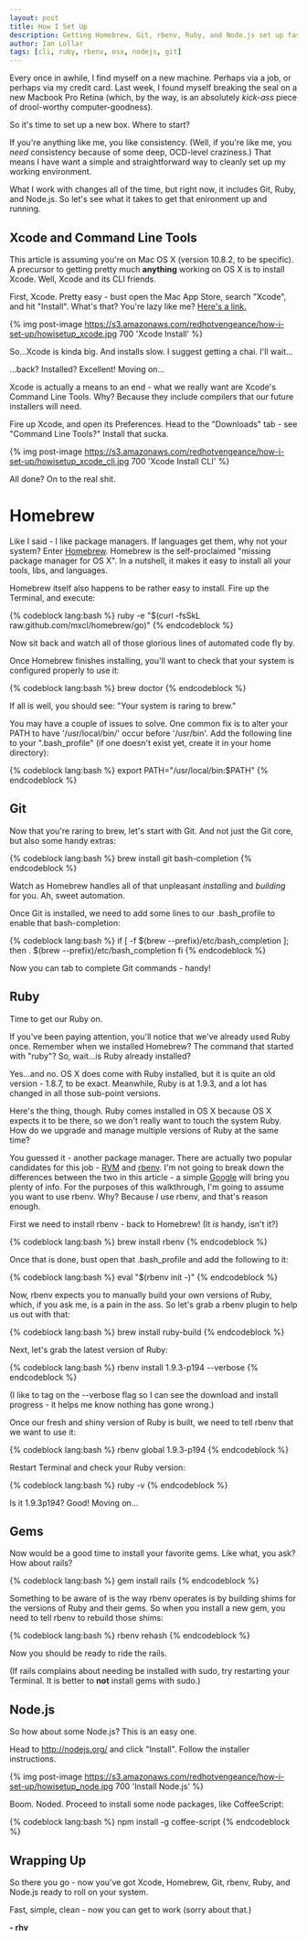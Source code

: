 ```yaml
---
layout: post
title: How I Set Up
description: Getting Homebrew, Git, rbenv, Ruby, and Node.js set up fast.
author: Ian Lollar
tags: [cli, ruby, rbenv, osx, nodejs, git]
---
```


Every once in awhile, I find myself on a new machine. Perhaps via a job, or perhaps via my credit card. Last week, I found myself breaking the seal on a new Macbook Pro Retina (which, by the way, is an absolutely *kick-ass* piece of drool-worthy computer-goodness).

So it's time to set up a new box. Where to start?

If you're anything like me, you like consistency. (Well, if you're like me, you *need* consistency because of some deep, OCD-level craziness.) That means I have want a simple and straightforward way to cleanly set up my working environment.

What I work with changes all of the time, but right now, it includes Git, Ruby, and Node.js. So let's see what it takes to get that enironment up and running.

<!--more-->

## Xcode and Command Line Tools

This article is assuming you're on Mac OS X (version 10.8.2, to be specific). A precursor to getting pretty much **anything** working on OS X is to install Xcode. Well, Xcode and its CLI friends.

First, Xcode. Pretty easy - bust open the Mac App Store, search "Xcode", and hit "Install". What's that? You're lazy like me? [Here's a link.](https://itunes.apple.com/us/app/xcode/id497799835)

{% img post-image https://s3.amazonaws.com/redhotvengeance/how-i-set-up/howisetup_xcode.jpg 700 'Xcode Install' %}

So...Xcode is kinda big. And installs slow. I suggest getting a chai. I'll wait...

...back? Installed? Excellent! Moving on...

Xcode is actually a means to an end - what we really want are Xcode's Command Line Tools. Why? Because they include compilers that our future installers will need.

Fire up Xcode, and open its Preferences. Head to the "Downloads" tab - see "Command Line Tools?" Install that sucka.

{% img post-image https://s3.amazonaws.com/redhotvengeance/how-i-set-up/howisetup_xcode_cli.jpg 700 'Xcode Install CLI' %}

All done? On to the real shit.

# Homebrew

Like I said - I like package managers. If languages get them, why not your system? Enter [Homebrew](http://mxcl.github.com/homebrew/). Homebrew is the self-proclaimed "missing package manager for OS X". In a nutshell, it makes it easy to install all your tools, libs, and languages.

Homebrew itself also happens to be rather easy to install. Fire up the Terminal, and execute:

{% codeblock lang:bash %}
ruby -e "$(curl -fsSkL raw.github.com/mxcl/homebrew/go)"
{% endcodeblock %}

Now sit back and watch all of those glorious lines of automated code fly by.

Once Homebrew finishes installing, you'll want to check that your system is configured properly to use it:

{% codeblock lang:bash %}
brew doctor
{% endcodeblock %}

If all is well, you should see: "Your system is raring to brew."

You may have a couple of issues to solve. One common fix is to alter your PATH to have '/usr/local/bin/' occur before '/usr/bin'. Add the following line to your ".bash_profile" (if one doesn't exist yet, create it in your home directory):

{% codeblock lang:bash %}
export PATH="/usr/local/bin:$PATH"
{% endcodeblock %}

## Git

Now that you're raring to brew, let's start with Git. And not just the Git core, but also some handy extras:

{% codeblock lang:bash %}
brew install git bash-completion
{% endcodeblock %}

Watch as Homebrew handles all of that unpleasant *installing* and *building* for you. Ah, sweet automation.

Once Git is installed, we need to add some lines to our .bash_profile to enable that bash-completion:

{% codeblock lang:bash %}
if [ -f $(brew --prefix)/etc/bash_completion ]; then
  . $(brew --prefix)/etc/bash_completion
fi
{% endcodeblock %}

Now you can tab to complete Git commands - handy!

## Ruby

Time to get our Ruby on.

If you've been paying attention, you'll notice that we've already used Ruby once. Remember when we installed Homebrew? The command that started with "ruby"? So, wait...is Ruby already installed?

Yes...and no. OS X does come with Ruby installed, but it is quite an old version - 1.8.7, to be exact. Meanwhile, Ruby is at 1.9.3, and a lot has changed in all those sub-point versions.

Here's the thing, though. Ruby comes installed in OS X because OS X expects it to be there, so we don't really want to touch the system Ruby. How do we upgrade and manage multiple versions of Ruby at the same time?

You guessed it - another package manager. There are actually two popular candidates for this job - [RVM](https://rvm.io/) and [rbenv](https://github.com/sstephenson/rbenv). I'm not going to break down the differences between the two in this article - a simple [Google](http://bit.ly/TrImyr) will bring you plenty of info. For the purposes of this walkthrough, I'm going to assume you want to use rbenv. Why? Because *I* use rbenv, and that's reason enough.

First we need to install rbenv - back to Homebrew! (It *is* handy, isn't it?)

{% codeblock lang:bash %}
brew install rbenv
{% endcodeblock %}

Once that is done, bust open that .bash_profile and add the following to it:

{% codeblock lang:bash %}
eval "$(rbenv init -)"
{% endcodeblock %}

Now, rbenv expects you to manually build your own versions of Ruby, which, if you ask me, is a pain in the ass. So let's grab a rbenv plugin to help us out with that:

{% codeblock lang:bash %}
brew install ruby-build
{% endcodeblock %}

Next, let's grab the latest version of Ruby:

{% codeblock lang:bash %}
rbenv install 1.9.3-p194 --verbose
{% endcodeblock %}

(I like to tag on the --verbose flag so I can see the download and install progress - it helps me know nothing has gone wrong.)

Once our fresh and shiny version of Ruby is built, we need to tell rbenv that we want to use it:

{% codeblock lang:bash %}
rbenv global 1.9.3-p194
{% endcodeblock %}

Restart Terminal and check your Ruby version:

{% codeblock lang:bash %}
ruby -v
{% endcodeblock %}

Is it 1.9.3p194? Good! Moving on…

## Gems

Now would be a good time to install your favorite gems. Like what, you ask? How about rails?

{% codeblock lang:bash %}
gem install rails
{% endcodeblock %}

Something to be aware of is the way rbenv operates is by building shims for the versions of Ruby and their gems. So when you install a new gem, you need to tell rbenv to rebuild those shims:

{% codeblock lang:bash %}
rbenv rehash
{% endcodeblock %}

Now you should be ready to ride the rails.

(If rails complains about needing be installed with sudo, try restarting your Terminal. It is better to **not** install gems with sudo.)

## Node.js

So how about some Node.js? This is an easy one.

Head to http://nodejs.org/ and click "Install". Follow the installer instructions.

{% img post-image https://s3.amazonaws.com/redhotvengeance/how-i-set-up/howisetup_node.jpg 700 'Install Node.js' %}

Boom. Noded. Proceed to install some node packages, like CoffeeScript:

{% codeblock lang:bash %}
npm install -g coffee-script
{% endcodeblock %}

## Wrapping Up

So there you go - now you've got Xcode, Homebrew, Git, rbenv, Ruby, and Node.js ready to roll on your system.

Fast, simple, clean - now you can get to work (sorry about that.)

**- rhv**